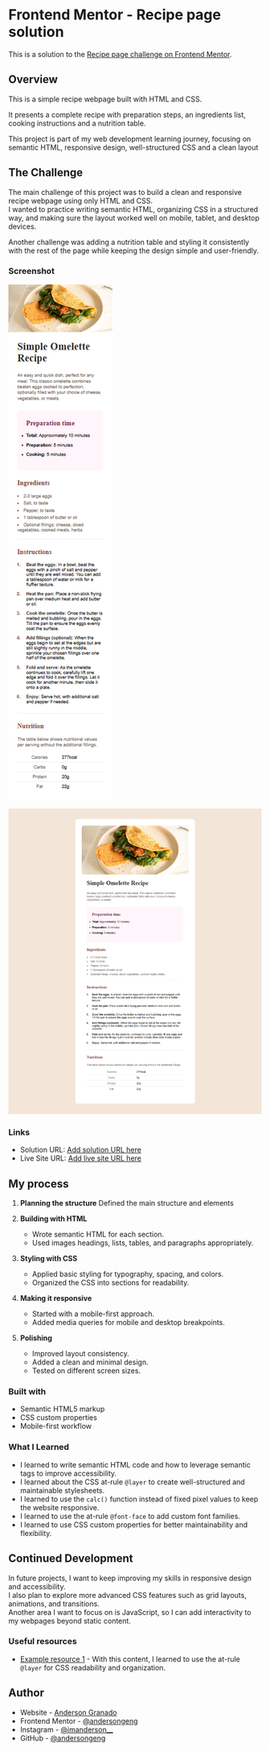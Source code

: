 # Frontend Mentor - Recipe page solution

This is a solution to the [Recipe page challenge on Frontend Mentor](https://www.frontendmentor.io/challenges/recipe-page-KiTsR8QQKm).

## Overview

This is a simple recipe webpage built with HTML and CSS.

It presents a complete recipe with preparation steps, an ingredients list, cooking instructions and a nutrition table.

This project is part of my web development learning journey, focusing on semantic HTML, responsive design, well-structured CSS and a clean layout

## The Challenge

The main challenge of this project was to build a clean and responsive recipe webpage using only HTML and CSS.  
I wanted to practice writing semantic HTML, organizing CSS in a structured way, and making sure the layout worked well on mobile, tablet, and desktop devices.  

Another challenge was adding a nutrition table and styling it consistently with the rest of the page while keeping the design simple and user-friendly.


### Screenshot

![Mobile Screenshot](/assets/screenshot/mobile-screenshot.png)

![Desktop Screenshot](/assets/screenshot/desktop-screenshot.png)

### Links

- Solution URL: [Add solution URL here](https://your-solution-url.com)
- Live Site URL: [Add live site URL here](https://your-live-site-url.com)

## My process

1. **Planning the structure**
    Defined the main structure and elements

2. **Building with HTML**  
   - Wrote semantic HTML for each section.  
   - Used images headings, lists, tables, and paragraphs appropriately.

3. **Styling with CSS**  
   - Applied basic styling for typography, spacing, and colors.  
   - Organized the CSS into sections for readability.

4. **Making it responsive**  
   - Started with a mobile-first approach.  
   - Added media queries for mobile and desktop breakpoints.

5. **Polishing**  
   - Improved layout consistency.  
   - Added a clean and minimal design.  
   - Tested on different screen sizes.

### Built with

- Semantic HTML5 markup
- CSS custom properties
- Mobile-first workflow

### What I Learned

- I learned to write semantic HTML code and how to leverage semantic tags to improve accessibility.  
- I learned about the CSS at-rule `@layer` to create well-structured and maintainable stylesheets.  
- I learned to use the `calc()` function instead of fixed pixel values to keep the website responsive.  
- I learned to use the at-rule `@font-face` to add custom font families.  
- I learned to use CSS custom properties for better maintainability and flexibility.

## Continued Development

In future projects, I want to keep improving my skills in responsive design and accessibility.  
I also plan to explore more advanced CSS features such as grid layouts, animations, and transitions.  
Another area I want to focus on is JavaScript, so I can add interactivity to my webpages beyond static content.

### Useful resources

- [Example resource 1](https://www.youtube.com/watch?v=_0noaNi051k&list=WL&index=1&t=7438s&pp=gAQBiAQB) - With this content, I learned to use the at-rule ```@layer``` for CSS readability and organization.

## Author

- Website - [Anderson Granado](https://www.your-site.com)
- Frontend Mentor - [@andersongeng](https://www.frontendmentor.io/profile/andersongeng)
- Instagram - [@imanderson__](https://www.instagram.com/imanderson__/)
- GitHub - [@andersongeng](https://github.com/andersongeng?tab=repositories)
